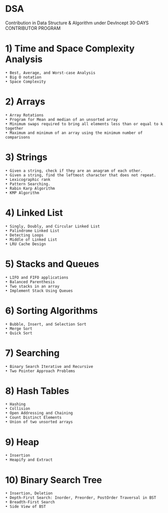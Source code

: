 # DSA
Contribution in Data Structure &amp; Algorithm under DevIncept 30-DAYS CONTRIBUTOR PROGRAM
# 1) Time and Space Complexity Analysis 
    • Best, Average, and Worst-case Analysis
    • Big O notation
    • Space Complexity 
# 2) Arrays
    • Array Rotations
    • Program for Mean and median of an unsorted array
    • Minimum swaps required to bring all elements less than or equal to k together
    • Maximum and minimum of an array using the minimum number of comparisons
# 3) Strings
    • Given a string, check if they are an anagram of each other.
    • Given a string, find the leftmost character that does not repeat.
    • Lexicographic rank
    • Pattern Searching.
    • Rabin Karp Algorithm
    • KMP Algorithm

# 4) Linked List 
    • Singly, Doubly, and Circular Linked List
    • Palindrome Linked List
    • Detecting Loops
    • Middle of Linked List
    • LRU Cache Design
# 5) Stacks and Queues
    • LIFO and FIFO applications
    • Balanced Parenthesis
    • Two stacks in an array
    • Implement Stack Using Queues
# 6) Sorting Algorithms
    • Bubble, Insert, and Selection Sort
    • Merge Sort
    • Quick Sort
# 7) Searching 
    • Binary Search Iterative and Recursive
    • Two Pointer Approach Problems
# 8) Hash Tables
    • Hashing 
    • Collision 
    • Open Addressing and Chaining 
    • Count Distinct Elements
    • Union of two unsorted arrays
# 9) Heap 
    • Insertion
    • Heapify and Extract
# 10) Binary Search Tree
    • Insertion, Deletion
    • Depth-First Search: Inorder, Preorder, PostOrder Traversal in BST
    • Breadth-First Search
    • Side View of BST


